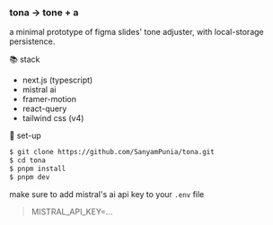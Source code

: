 ### tona → tone + a

a minimal prototype of figma slides' tone adjuster, with local-storage persistence.

📚 stack

- next.js (typescript)
- mistral ai
- framer-motion
- react-query
- tailwind css (v4)

🔌 set-up

```bash
$ git clone https://github.com/SanyamPunia/tona.git
$ cd tona
$ pnpm install
$ pnpm dev
```

make sure to add mistral's ai api key to your `.env` file

> MISTRAL_API_KEY=...
